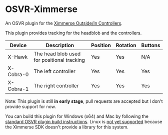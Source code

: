 # OSVR-Ximmerse
An OSVR plugin for the [Ximmerse Outside/In Controllers](http://www.ximmerse.com/goods-5.html).

This plugin provides tracking for the headblob and the controllers.

| Device | Description | Position | Rotation | Buttons |
|--------|-------------|----------|----------|---------|
| X-Hawk | The head blob used for positional tracking | Yes | Yes | N/A |
| X-Cobra-0 | The left controller | Yes | Yes | Yes |
| X-Cobra-1 | The right controller | Yes | Yes | Yes |

Note: This plugin is still **in early stage**, pull requests are accepted but I don't provide support for now.

You can build this plugin for Windows (x64) and Mac by following the [standard OSVR plugin build instructions](http://resource.osvr.com/docs/OSVR-Core/TopicWritingDevicePlugin.html).
Linux is [not yet supported](https://github.com/Ximmerse/SDK/issues/4) because the Ximmerse SDK doesn't provide a library for this system.

